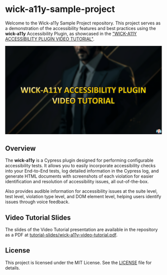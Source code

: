 # wick-a11y-sample-project

Welcome to the Wick-a11y Sample Project repository. This project serves as a demonstration of the accessibility features and best practices using the **wick-a11y** Accessibility Plugin, as showcased in the ["WICK-A11Y ACCESSIBILITY PLUGIN VIDEO TUTORIAL"](https://www.youtube.com/watch?v=WpdrXU-6xzc "WICK-A11Y ACCESSIBILITY PLUGIN VIDEO TUTORIAL").
&nbsp;

![WICK-A11Y ACCESSIBILITY PLUGIN VIDEO TUTORIAL COVER IMAGE](/tutorial-slides/cover.png)

## Overview

The **wick-a11y** is a Cypress plugin designed for performing configurable accessibility tests. It allows you to easily incorporate accessibility checks into your End-to-End tests, log detailed information in the Cypress log, and generate HTML documents with screenshots of each violation for easier identification and resolution of accessibility issues, all out-of-the-box.

Also provides audible information for accessibility issues at the suite level, test level, violation type level, and DOM element level, helping users identify issues through voice feedback.

## Video Tutorial Slides

The slides of the Video Tutorial presentation are available in the repository as a PDF at [tutorial-slides/wick-a11y-video-tutorial.pdf](/tutorial-slides/wick-a11y-video-tutorial.pdf).


## License

This project is licensed under the MIT License. See the [LICENSE](LICENSE) file for details.

